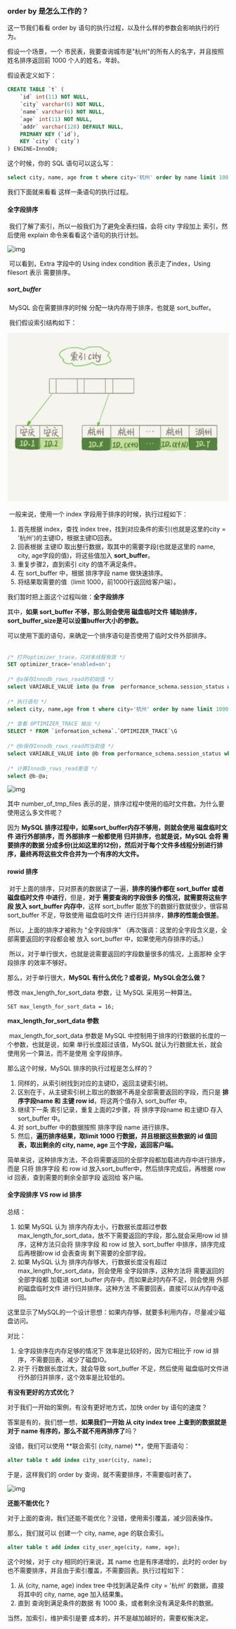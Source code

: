 ### order by 是怎么工作的？

这一节我们看看 order by 语句的执行过程，以及什么样的参数会影响执行的行为。

假设一个场景，一个 市民表，我要查询城市是"杭州"的所有人的名字，并且按照姓名排序返回前 1000 个人的姓名，年龄。

假设表定义如下：

```sql
CREATE TABLE `t` (
	`id` int(11) NOT NULL,
    `city` varchar(6) NOT NULL,
    `name` varchar(6) NOT NULL,
    `age` int(11) NOT NULL,
    `addr` varchar(128) DEFAULT NULL,
    PRIMARY KEY (`id`),
    KEY `city` (`city`)
) ENGINE=InnoDB;
```

这个时候，你的 SQL 语句可以这么写：

```SQL
select city, name, age from t where city='杭州' order by name limit 1000;
```

我们下面就来看看 这样一条语句的执行过程。

#### 全字段排序

​	我们了解了索引，所以一般我们为了避免全表扫描，会将 city 字段加上 索引，然后使用 explain 命令来看看这个语句的执行计划。

![img](https://static001.geekbang.org/resource/image/82/03/826579b63225def812330ef6c344a303.png)

​	可以看到，Extra 字段中的 Using index condition 表示走了index，Using filesort 表示 需要排序。

##### sort_buffer

​	MySQL 会在需要排序的时候 分配一块内存用于排序，也就是 sort_buffer。

​	我们假设索引结构如下：

![image-20210606203826243](..\references-figures\image-20210606203826243.png)

​	一般来说，使用一个 index 字段用于排序的时候，执行过程如下：

1. 首先根据 index，查找 index tree，找到对应条件的索引(也就是这里的city = '杭州')的主键ID，根据主键ID回表。
2. 回表根据 主键ID 取出整行数据，取其中的需要字段(也就是这里的 name, city, age字段的值)，将这些值加入 **sort_buffer**。
3. 重复步骤2，直到索引 city 的值不满足条件。
4. 在 sort_buffer 中，根据 排序字段 name 做快速排序。
5. 将结果取需要的值（limit 1000，前1000行返回给客户端）。

我们暂时把上面这个过程叫做：**全字段排序**

其中，**如果 sort_buffer 不够，那么则会使用 磁盘临时文件 辅助排序，sort_buffer_size是可以设置buffer大小的参数。**

可以使用下面的语句，来确定一个排序语句是否使用了临时文件外部排序。

```sql

/* 打开optimizer_trace，只对本线程有效 */
SET optimizer_trace='enabled=on'; 

/* @a保存Innodb_rows_read的初始值 */
select VARIABLE_VALUE into @a from  performance_schema.session_status where variable_name = 'Innodb_rows_read';

/* 执行语句 */
select city, name,age from t where city='杭州' order by name limit 1000; 

/* 查看 OPTIMIZER_TRACE 输出 */
SELECT * FROM `information_schema`.`OPTIMIZER_TRACE`\G

/* @b保存Innodb_rows_read的当前值 */
select VARIABLE_VALUE into @b from performance_schema.session_status where variable_name = 'Innodb_rows_read';

/* 计算Innodb_rows_read差值 */
select @b-@a;
```

![img](https://static001.geekbang.org/resource/image/89/95/89baf99cdeefe90a22370e1d6f5e6495.png)

其中 number_of_tmp_files 表示的是，排序过程中使用的临时文件数。为什么要使用这么多文件呢？

因为 **MySQL 排序过程中，如果sort_buffer内存不够用，则就会使用 磁盘临时文件 进行外部排序，而 外部排序 一般都使用 归并排序，也就是说，MySQL 会将 需要排序的数据 分成多份(比如这里的12份)，然后对于每个文件多线程分别进行排序，最终再将这些文件合并为一个有序的大文件。**



#### rowid 排序

​	对于上面的排序，只对原表的数据读了一遍，**排序的操作都在 sort_buffer 或者 磁盘临时文件 中进行**，但是，**对于 需要查询的字段很多 的情况，就需要将这些字段 放入 sort_buffer 内存中**，这样 sort_buffer 能放下的数据行数就很少，很容易 sort_buffer 不足，导致使用 磁盘临时文件 进行归并排序，**排序的性能会很差**。

​	所以，上面的排序才被称为 "全字段排序" （再次强调：这里的全字段含义是，全部需要返回的字段都会被 放入 sort_buffer 中，如果使用内存排序的话。）

​	所以，对于单行很大，也就是说需要返回的字段数量很多的情况，上面那种 全字段排序 的效率不够好。

那么，对于单行很大，**MySQL 有什么优化？或者说，MySQL会怎么做？**

修改 max_length_for_sort_data 参数，让 MySQL 采用另一种算法。

```Mysql
SET max_length_for_sort_data = 16;
```

**max_length_for_sort_data 参数**

​	max_length_for_sort_data 参数是 MySQL 中控制用于排序的行数据的长度的一个参数，也就是说，如果 单行长度超过该值，MySQL 就认为行数据太长，就会使用另一个算法，而不是使用 全字段排序。



那么这个时候，MySQL 排序的执行过程是怎么样的？

1. 同样的，从索引树找到对应的主键ID，返回主键索引树。
2. 区别在于，从主键索引树上取出的数据不再是全部需要返回的字段，而只是 **排序字段name 和 主键 row id**，将这两个值存入 sort_buffer 中。
3. 继续下一条 索引记录，重复上面的2步骤，将 排序字段name 和主键ID 存入 sort_buffer 中。
4. 对 sort_buffer 中的数据按照 排序字段 name 进行排序。
5. 然后，**遍历排序结果，取limit 1000 行数据，并且根据这些数据的 id 值回表，取出剩余的 city, name, age 三个字段，返回客户端。**

简单来说，这种排序方法，不会将需要返回的全部字段都加载进内存中进行排序，而是 只将 排序字段 和 row id 放入sort_buffer中，然后排序完成后，再根据 row id 回表，查到需要的剩余全部字段 返回给 客户端。



#### 全字段排序 VS row id 排序

总结：

1. 如果 MySQL 认为 排序内存太小，行数据长度超过参数 max_length_for_sort_data，放不下需要返回的字段，那么就会采用row id 排序，这种方法只会将 排序字段 和 row id 放入 sort_buffer 中排序，排序完成后再根据row id 会表查询 剩下需要的全部字段。
2. 如果 MySQL 认为 排序内存够大，行数据长度没有超过 max_length_for_sort_data，则会使用 全字段排序，这种方法将 需要返回的全部字段都 加载进 sort_buffer 内存中，而如果此时内存不足，则会使用 外部的磁盘临时文件 进行归并排序。这种方法 不需要回表，直接可以从内存中返回。

这里显示了MySQL的一个设计思想：如果内存够，就要多利用内存，尽量减少磁盘访问。

对比：

1. 全字段排序在内存足够的情况下 效率是比较好的，因为它相比于 row id 排序，不需要回表，减少了磁盘IO。
2. 对于 行数据长度过大，就会导致 sort_buffer 不足，然后使用 磁盘临时文件进行外部归并排序，这个效率是比较低的。



**有没有更好的方式优化？**

对于我们一开始的案例，有没有更好地方式，加快 order by 语句的速度？

答案是有的，我们想一想，**如果我们一开始 从 city index tree 上查到的数据就是 对于 name 有序的，那么不就不用再排序了**吗？

​	没错，我们可以使用 **联合索引 (city, name) **，使用下面语句：

```sql
alter table t add index city_user(city, name);
```

于是，这样我们的 order by 查询，就不需要排序，不需要临时表了。

![img](https://static001.geekbang.org/resource/image/fc/8a/fc53de303811ba3c46d344595743358a.png)



**还能不能优化？**

对于上面的查询，我们还能不能优化？没错，使用索引覆盖，减少回表操作。

那么，我们就可以 创建一个 city, name, age 的联合索引。

```sql
alter table t add index city_user_age(city, name, age);
```

这个时候，对于 city 相同的行来说，其 name 也是有序递增的，此时的 order by 也不需要排序，并且由于索引覆盖，不需要回表。执行过程如下：

1. 从 (city, name, age) index tree 中找到满足条件 city = '杭州' 的数据，直接将其中的 city, name, age 加入结果集。
2. 直到 查询到满足条件的数据 有 1000 条，或者剩余没有满足条件的数据。

当然，加索引，维护索引是要 成本的，并不是越加越好的，需要权衡决定。
